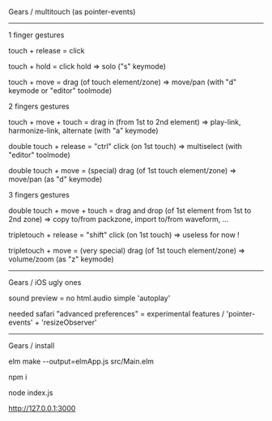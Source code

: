 Gears / multitouch (as pointer-events)

---

1 finger gestures

touch + release = click

touch + hold = click hold => solo ("s" keymode)

touch + move = drag (of touch element/zone) => move/pan (with "d" keymode or "editor" toolmode)


2 fingers gestures

touch + move + touch = drag in (from 1st to 2nd element) => play-link, harmonize-link, alternate (with "a" keymode)

double touch + release = "ctrl" click (on 1st touch) => multiselect (with "editor" toolmode)

double touch + move = (special) drag (of 1st touch element/zone) => move/pan (as "d" keymode)


3 fingers gestures

double touch + move + touch = drag and drop (of 1st element from 1st to 2nd zone) => copy to/from packzone, import to/from waveform, …

tripletouch + release = "shift" click (on 1st touch) => useless for now !

tripletouch + move = (very special) drag (of 1st touch element/zone) => volume/zoom (as "z" keymode)


---

Gears / iOS ugly ones

sound preview = no html.audio simple 'autoplay'

needed safari "advanced preferences" = experimental features / 'pointer-events' + 'resizeObserver'

---

Gears / install


elm make --output=elmApp.js src/Main.elm

npm i

node index.js

http://127.0.0.1:3000
